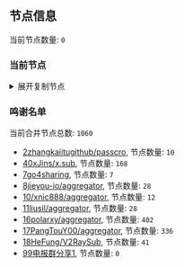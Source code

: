 
## 节点信息
当前节点数量: `0`
### 当前节点
<details>
  <summary>展开复制节点</summary>

    

</details>

### 鸣谢名单
当前合并节点总数: `1060`
- [2zhangkaiitugithub/passcro](https://github.com/zhangkaiitugithub/passcro), 节点数量: `10`
- [40xJins/x.sub](https://github.com/0xJins/x.sub), 节点数量: `168`
- [7go4sharing](https://github.com/go4sharing), 节点数量: `7`
- [8jieyou-io/aggregator](https://github.com/jieyou-io/aggregator), 节点数量: `28`
- [10/xnic888/aggregator](https://github.com/xnic888/aggregator), 节点数量: `12`
- [11liusil/aggregator](https://github.com/liusil/aggregator), 节点数量: `28`
- [16polarxy/aggregator](https://github.com/polarxy/aggregator), 节点数量: `402`
- [17PangTouY00/aggregator](https://github.com/PangTouY00/aggregator), 节点数量: `336`
- [18HeFung/V2RaySub](https://github.com/HeFung/V2RaySub), 节点数量: `41`
- [99电报群分享1](https://github.com/cdddbc/getAirport), 节点数量: `0`


